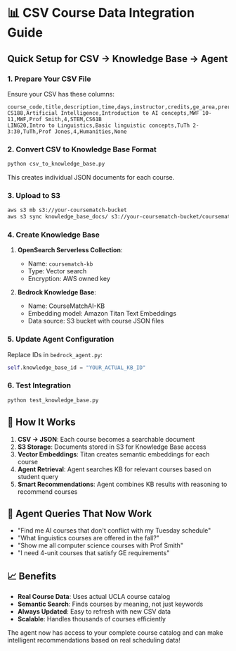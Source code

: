 # 📊 CSV Course Data Integration Guide

## Quick Setup for CSV → Knowledge Base → Agent

### 1. Prepare Your CSV File
Ensure your CSV has these columns:
```
course_code,title,description,time,days,instructor,credits,ge_area,prerequisites
CS188,Artificial Intelligence,Introduction to AI concepts,MWF 10-11,MWF,Prof Smith,4,STEM,CS61B
LING20,Intro to Linguistics,Basic linguistic concepts,TuTh 2-3:30,TuTh,Prof Jones,4,Humanities,None
```

### 2. Convert CSV to Knowledge Base Format
```bash
python csv_to_knowledge_base.py
```
This creates individual JSON documents for each course.

### 3. Upload to S3
```bash
aws s3 mb s3://your-coursematch-bucket
aws s3 sync knowledge_base_docs/ s3://your-coursematch-bucket/coursematch-kb/
```

### 4. Create Knowledge Base
1. **OpenSearch Serverless Collection**:
   - Name: `coursematch-kb`
   - Type: Vector search
   - Encryption: AWS owned key

2. **Bedrock Knowledge Base**:
   - Name: CourseMatchAI-KB
   - Embedding model: Amazon Titan Text Embeddings
   - Data source: S3 bucket with course JSON files

### 5. Update Agent Configuration
Replace IDs in `bedrock_agent.py`:
```python
self.knowledge_base_id = "YOUR_ACTUAL_KB_ID"
```

### 6. Test Integration
```bash
python test_knowledge_base.py
```

## 🔄 How It Works

1. **CSV → JSON**: Each course becomes a searchable document
2. **S3 Storage**: Documents stored in S3 for Knowledge Base access
3. **Vector Embeddings**: Titan creates semantic embeddings for each course
4. **Agent Retrieval**: Agent searches KB for relevant courses based on student query
5. **Smart Recommendations**: Agent combines KB results with reasoning to recommend courses

## 🎯 Agent Queries That Now Work

- "Find me AI courses that don't conflict with my Tuesday schedule"
- "What linguistics courses are offered in the fall?"
- "Show me all computer science courses with Prof Smith"
- "I need 4-unit courses that satisfy GE requirements"

## 📈 Benefits

- **Real Course Data**: Uses actual UCLA course catalog
- **Semantic Search**: Finds courses by meaning, not just keywords
- **Always Updated**: Easy to refresh with new CSV data
- **Scalable**: Handles thousands of courses efficiently

The agent now has access to your complete course catalog and can make intelligent recommendations based on real scheduling data!